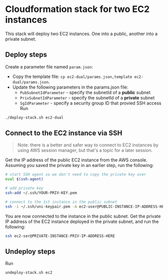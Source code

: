# Cloudformation stack for two EC2 instances

This stack will deploy two EC2 instances. One into a public, another into a private subnet.

## Deploy steps

Create a parameter file named `param.json`:
- Copy the template file: `cp ec2-dual/params.json,template ec2-dual/params.json`.
- Update the following parameters in the params.json file:
  - `PubSubnetIdParameter` - specify the subnetId of a **public** subnet
  - `PrivSubnetIdParameter` - specify the subnetId of a **private** subnet
  - `SgIdParameter` - specify a security group ID that provied SSH access
Run

```Bash
./deploy-stack.sh ec2-dual
```

## Connect to the EC2 instance via SSH

> Note: there is a better and safer way to connect to EC2 instances by using AWS session manager, but that's
a topic for a later session.

Get the IP address of the public EC2 instance from the AWS console. Assuming you saved the private key in an earlier
step, run the following:

```Bash
# start SSH agent so we don't need to copy the private key over
eval $(ssh-agent)

# add private key
ssh-add ~/.ssh/YOUR-PRIV-KEY.pem

# connect to the 1st instance in the public subnet
ssh -i ~/.ssh/uni-keypair.pem -A ec2-user@PUBLIC-INSTANCE-IP-ADDRESS-HERE
```

You are now connected to the instance in the public subnet. Get the private IP address of the EC2 instance
deployed in the private subnet, and run the following:

```Bash
ssh ec2-ser@PRIVATE-INSTANCE-PRIV-IP-ADDRESS-HERE
```

## Undeploy steps

Run

```Bash
undeploy-stack.sh ec2
```
